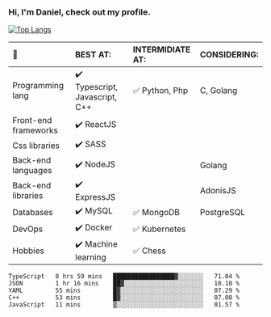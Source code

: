 ### Hi, I'm Daniel, check out my profile.
[![Top Langs](https://github-readme-stats.vercel.app/api/top-langs/?username=DanielRomeo&layout=compact)](https://github.com/anuraghazra/github-readme-stats)


:large_blue_circle: | BEST AT: | INTERMIDIATE AT: | CONSIDERING:
:------------ | :-------------| :-------------| :-------------
Programming lang | :heavy_check_mark: Typescript, Javascript, C++ | :white_check_mark: Python, Php | C, Golang
Front-end frameworks| :heavy_check_mark: ReactJS |  |
Css libraries | :heavy_check_mark:  SASS | |
Back-end languages| :heavy_check_mark: NodeJS | | Golang
Back-end libraries |:heavy_check_mark: ExpressJS| | AdonisJS
Databases | :heavy_check_mark: MySQL |  :white_check_mark: MongoDB | PostgreSQL
DevOps | :heavy_check_mark: Docker | :white_check_mark: Kubernetes
Hobbies | :heavy_check_mark: Machine learning | :white_check_mark: Chess

<!--START_SECTION:waka-->
```text
TypeScript   8 hrs 59 mins   █████████████████▓░░░░░░░   71.04 % 
JSON         1 hr 16 mins    ██▓░░░░░░░░░░░░░░░░░░░░░░   10.10 % 
YAML         55 mins         █▓░░░░░░░░░░░░░░░░░░░░░░░   07.29 % 
C++          53 mins         █▓░░░░░░░░░░░░░░░░░░░░░░░   07.00 % 
JavaScript   11 mins         ▒░░░░░░░░░░░░░░░░░░░░░░░░   01.57 % 
```
<!--END_SECTION:waka-->
